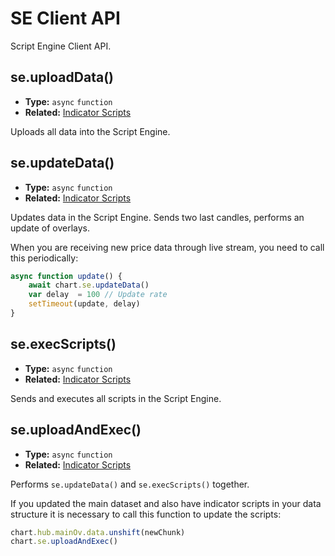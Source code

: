 
# SE Client API

Script Engine Client API.

## se.uploadData()

- **Type:** `async` `function`
- **Related:** [Indicator Scripts](/guide/navy-js/indicator-scripts.html)

Uploads all data into the Script Engine.

## se.updateData()

- **Type:** `async` `function`
- **Related:** [Indicator Scripts](/guide/navy-js/indicator-scripts.html)

Updates data in the Script Engine. Sends two last candles, performs an update of overlays.

When you are receiving new price data through live stream, you need to call this periodically:

```js
async function update() {
    await chart.se.updateData()
    var delay  = 100 // Update rate
    setTimeout(update, delay)
}
```

## se.execScripts()

- **Type:** `async` `function`
- **Related:** [Indicator Scripts](/guide/navy-js/indicator-scripts.html)

Sends and executes all scripts in the Script Engine.

## se.uploadAndExec()

- **Type:** `async` `function`
- **Related:** [Indicator Scripts](/guide/navy-js/indicator-scripts.html)

Performs `se.updateData()` and `se.execScripts()` together.

If you updated the main dataset and also have indicator scripts in your data structure it is necessary to call this function to update the scripts:

```js
chart.hub.mainOv.data.unshift(newChunk)
chart.se.uploadAndExec()
```
